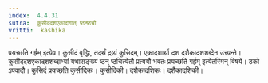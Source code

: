 ```yaml
---
index:  4.4.31
sutra:  कुसीददशएकादशात् ष्ठन्ष्ठचौ
vritti:  kashika 
---
```


प्रयच्छति गर्ह्रम् इत्येव। कुसीदं वृद्धिः, तदर्थं द्रव्यं कुसिदम्। एकादशार्था दश दशैकादशशब्देन उच्यन्ते। कुसीददशएकादशशब्दाभ्यां यथासङ्ख्यं ष्ठन् ष्ठचित्येतौ प्रत्ययौ भवतः प्रयच्छति गर्ह्रम् इत्येतस्मिन् विषये। ठको ऽपवादौ। कुसिदं प्रयच्छति कुसीदिकः। कुसीदिकी। दशैकादशिकः। दशैकादशिकी।

